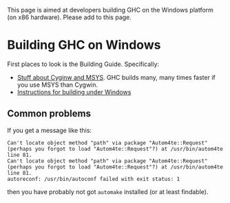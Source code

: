 
This page is aimed at developers building GHC on the Windows platform (on x86 hardware).  Please add to this page.


# Building GHC on Windows



First places to look is the Building Guide.  Specifically:


- [Stuff about Cyginw and MSYS](http://www.haskell.org/ghc/docs/latest/html/building/platforms.html#cygwin-and-mingw).  GHC builds many, many times faster if you use MSYS than Cygwin.
- [Instructions for building under Windows](http://www.haskell.org/ghc/docs/latest/html/building/winbuild.html)

## Common problems



If you get a message like this:


```wiki
Can't locate object method "path" via package "Autom4te::Request" (perhaps you forgot to load "Autom4te::Request"?) at /usr/bin/autom4te line 81.
Can't locate object method "path" via package "Autom4te::Request" (perhaps you forgot to load "Autom4te::Request"?) at /usr/bin/autom4te line 81.
autoreconf: /usr/bin/autoconf failed with exit status: 1
```


then you have probably not got `automake` installed (or at least findable).


